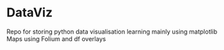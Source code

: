# DataViz

Repo for storing python data visualisation learning mainly using matplotlib 
Maps using Folium and df overlays

